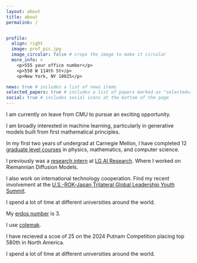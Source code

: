 ```yaml
---
layout: about
title: about
permalink: /


profile:
  align: right
  image: prof_pic.jpg
  image_circular: false # crops the image to make it circular
  more_info: >
    <p>555 your office number</p>
    <p>550 W 114th St</p>
    <p>New York, NY 10025</p>

news: true # includes a list of news items
selected_papers: true # includes a list of papers marked as "selected={true}"
social: true # includes social icons at the bottom of the page
---
```


I am currently on leave from CMU to pursue an exciting opportunity.

I am broadly interested in machine learning, particularly in generative models built from first mathematical principles. 

In my first two years of undergrad at Carnegie Mellon, I have completed 12 [graduate level courses](/assets/pdf/list.txt) in physics, mathematics, and computer science.

I previously was a [research intern](https://www.lgresearch.ai/news/view?seq=438) at [LG AI Research](https://www.lgresearch.ai). Where I worked on Riemannian Diffusion Models.

I also work on international technology cooperation. Find my recent involvement at the [U.S.-ROK-Japan Trilateral Global Leadership Youth Summit](/assets/pdf/trilateral.pdf).

I spend a lot of time at different universities around the world. 

My [erdos number](https://en.wikipedia.org/wiki/Erdős_number) is 3.

I use [colemak](www.colemak.com).

I have recieved a scoe of 25 on the 2024 Putnam Competition placing top 580th in North America.

I spend a lot of time at different universities around the world. 


 


